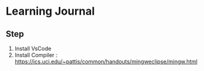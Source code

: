 # Learning Journal

## Step
1. Install VsCode
2. Install Compiler : https://ics.uci.edu/~pattis/common/handouts/mingweclipse/mingw.html
